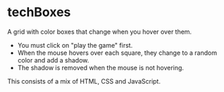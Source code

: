 # techBoxes

A grid with color boxes that change when you hover over them.

* You must click on "play the game" first.
* When the mouse hovers over each square, they change to a random color and add a shadow.
* The shadow is removed when the mouse is not hovering.

This consists of a mix of HTML, CSS and JavaScript.
